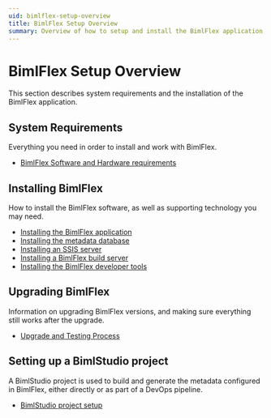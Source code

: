 ```yaml
---
uid: bimlflex-setup-overview
title: BimlFlex Setup Overview
summary: Overview of how to setup and install the BimlFlex application
---
```

# BimlFlex Setup Overview

This section describes system requirements and the installation of the BimlFlex application.

## System Requirements

Everything you need in order to install and work with BimlFlex.

* [BimlFlex Software and Hardware requirements](xref:bimlflex-setup-software-and-hardware-requirements)

## Installing BimlFlex

How to install the BimlFlex software, as well as supporting technology you may need.

* [Installing the BimlFlex application](xref:bimlflex-setup-installing-bimlflex)
* [Installing the metadata database](xref:bimlflex-setup-metadata-database-installation)
* [Installing an SSIS server](xref:bimlflex-setup-ssis-server-install)
* [Installing a BimlFlex build server](xref:bimlflex-setup-build-server-install)
* [Installing the BimlFlex developer tools](xref:bimlflex-setup-developer-installation)

## Upgrading BimlFlex

Information on upgrading BimlFlex versions, and making sure everything still works after the upgrade.

* [Upgrade and Testing Process](xref:bimlflex-setup-upgrade-and-testing)

## Setting up a BimlStudio project

A BimlStudio project is used to build and generate the metadata configured in BimlFlex, either directly or as part of a DevOps pipeline.

* [BimlStudio project setup](xref:bimlflex-setup-bimlstudio-project)
